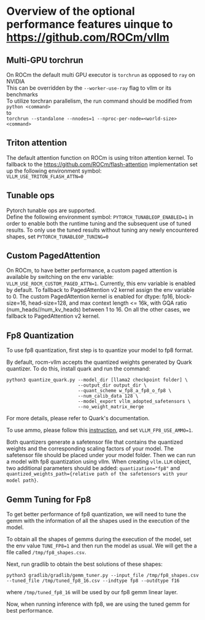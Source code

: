 # Overview of the optional performance features uinque to https://github.com/ROCm/vllm
## Multi-GPU torchrun
On ROCm the default multi GPU executor is `torchrun` as opposed to `ray` on NVIDIA  
This can be overridden by the `--worker-use-ray` flag to vllm or its benchmarks  
To utilize torchran parallelism, the run command should be modified from  
`python <command>`  
to  
`torchrun --standalone --nnodes=1 --nproc-per-node=<world-size> <command>`
## Triton attention
The default attention function on ROCm is using triton attention kernel. To fallback to the https://github.com/ROCm/flash-attention implementation set up the following environment symbol:  
`VLLM_USE_TRITON_FLASH_ATTN=0`
## Tunable ops
Pytorch tunable ops are supported.  
Define the following environment symbol: `PYTORCH_TUNABLEOP_ENABLED=1` in order to enable both the runtime tuning and the subsequent use of tuned results. To only use the tuned results without tuning any newly encountered shapes, set `PYTORCH_TUNABLEOP_TUNING=0`

## Custom PagedAttention

On ROCm, to have better performance, a custom paged attention is available by switching on the env variable: `VLLM_USE_ROCM_CUSTOM_PAGED_ATTN=1`.
Currently, this env variable is enabled by default. To fallback to PagedAttention v2 kernel assign the env variable to 0.
The custom PagedAttention kernel is enabled for dtype: fp16, block-size=16, head-size=128, and max context length <= 16k, with GQA ratio (num_heads//num_kv_heads) between 1 to 16. On all the other cases, we fallback to PagedAttention v2 kernel.

## Fp8 Quantization

To use fp8 quantization, first step is to quantize your model to fp8 format. 

By default, rocm-vllm accepts the quantized weights generated by Quark quantizer. To do this, install quark and run the command:

```
python3 quantize_quark.py --model_dir [llama2 checkpoint folder] \
                          --output_dir output_dir \
                          --quant_scheme w_fp8_a_fp8_o_fp8 \
                          --num_calib_data 128 \
                          --model_export vllm_adopted_safetensors \
                          --no_weight_matrix_merge
```
For more details, please refer to Quark's documentation.

To use ammo, please follow this [instruction](https://github.com/ROCm/vllm/tree/main/examples/fp8/quantizer), and set `VLLM_FP8_USE_AMMO=1`.

Both quantizers generate a safetensor file that contains the quantized weights and the corresponding scaling factors of your model. The safetensor file should be placed under your model folder. Then we can run a model with fp8 quantization using vllm. When creating `vllm.LLM` object, two additional parameters should be added: `quantization="fp8"` and `quantized_weights_path={relative path of the safetensors with your model path}`.

## Gemm Tuning for Fp8

To get better performance of fp8 quantization, we will need to tune the gemm with the information of all the shapes used in the execution of the model. 

To obtain all the shapes of gemms during the execution of the model, set the env value `TUNE_FP8=1` and then run the model as usual. We will get the a file called `/tmp/fp8_shapes.csv`.

Next, run gradlib to obtain the best solutions of these shapes:

```
python3 gradlib/gradlib/gemm_tuner.py --input_file /tmp/fp8_shapes.csv --tuned_file /tmp/tuned_fp8_16.csv --indtype fp8 --outdtype f16
```
where `/tmp/tuned_fp8_16` will be used by our fp8 gemm linear layer.

Now, when running inference with fp8, we are using the tuned gemm for best performance.
